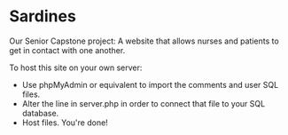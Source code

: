 # Sardines
Our Senior Capstone project: A website that allows nurses and patients to get in contact with one another.

To host this site on your own server:
* Use phpMyAdmin or equivalent to import the comments and user SQL files.
* Alter the line in server.php in order to connect that file to your SQL database.
* Host files.
You're done!
